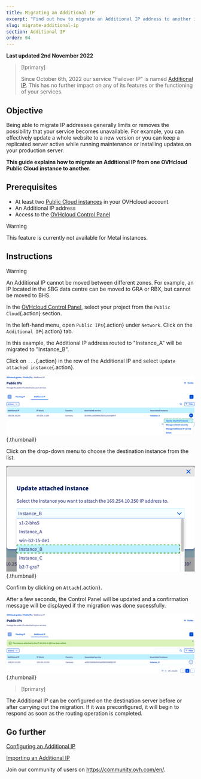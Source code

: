 ```yaml
---
title: Migrating an Additional IP
excerpt: "Find out how to migrate an Additional IP address to another instance"
slug: migrate-additional-ip
section: Additional IP
order: 04
---
```


**Last updated 2nd November 2022**

> [!primary]
>
> Since October 6th, 2022 our service "Failover IP" is named [Additional IP](https://www.ovhcloud.com/en-ca/network/additional-ip/). This has no further impact on any of its features or the functioning of your services.
>

## Objective

Being able to migrate IP addresses generally limits or removes the possibility that your service becomes unavailable. For example, you can effectively update a whole website to a new version or you can keep a replicated server active while running maintenance or installing updates on your production server.

**This guide explains how to migrate an Additional IP from one OVHcloud Public Cloud instance to another.**

## Prerequisites

- At least two [Public Cloud instances](https://www.ovhcloud.com/en-ca/public-cloud/) in your OVHcloud account
- An Additional IP address
- Access to the [OVHcloud Control Panel](https://ca.ovh.com/auth/?action=gotomanager&from=https://www.ovh.com/ca/en/&ovhSubsidiary=ca)

> [!warning]
> This feature is currently not available for Metal instances.
>

## Instructions

> [!warning]
>
> An Additional IP cannot be moved between different zones. For example, an IP located in the SBG data centre can be moved to GRA or RBX, but cannot be moved to BHS.
>

In the [OVHcloud Control Panel](https://ca.ovh.com/auth/?action=gotomanager&from=https://www.ovh.com/ca/en/&ovhSubsidiary=ca), select your project from the `Public Cloud`{.action} section.

In the left-hand menu, open `Public IPs`{.action} under `Network`. Click on the `Additional IP`{.action} tab.

In this example, the Additional IP address routed to "Instance_A" will be migrated to "Instance_B".

Click on `...`{.action} in the row of the Additional IP and select `Update attached instance`{.action}.

![migrating Additional IP](images/migrateip_01.png){.thumbnail}

Click on the drop-down menu to choose the destination instance from the list.

![migrating Additional IP](images/migrateip_02.png){.thumbnail}

Confirm by clicking on `Attach`{.action}.

After a few seconds, the Control Panel will be updated and a confirmation message will be displayed if the migration was done sucessfully.

![migrating Additional IP](images/migrateip_03.png){.thumbnail}

> [!primary]
>
The Additional IP can be configured on the destination server before or after carrying out the migration. If it was preconfigured, it will begin to respond as soon as the routing operation is completed.
>

## Go further

[Configuring an Additional IP](https://docs.ovh.com/ca/en/publiccloud/network-services/configure-additional-ip/)

[Importing an Additional IP](https://docs.ovh.com/ca/en/publiccloud/network-services/import-additional-ip/)

Join our community of users on <https://community.ovh.com/en/>.
